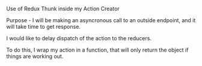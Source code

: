 Use of Redux Thunk inside my Action Creator

Purpose - I will be making an asyncronous call to an outside endpoint, and it will take time to get response.

I would like to delay dispatch of the action to the reducers. 

To do this, I wrap my action in a function, that will only return the object if things are working out.
